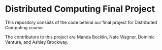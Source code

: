 # Distributed Computing Final Project
This repository consists of the code behind our final project for Distributed Computing course.

The contributors to this project are Manda Bucklin, Nate Wagner, Dominic Ventura, and Ashley Brockway. 
